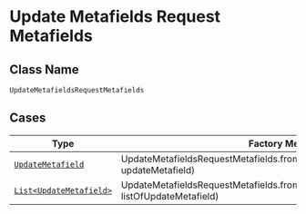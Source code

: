 
# Update Metafields Request Metafields

## Class Name

`UpdateMetafieldsRequestMetafields`

## Cases

| Type | Factory Method |
|  --- | --- |
| [`UpdateMetafield`](../../../doc/models/update-metafield.md) | UpdateMetafieldsRequestMetafields.fromUpdateMetafield(UpdateMetafield updateMetafield) |
| [`List<UpdateMetafield>`](../../../doc/models/update-metafield.md) | UpdateMetafieldsRequestMetafields.fromListOfUpdateMetafield(List<UpdateMetafield> listOfUpdateMetafield) |

